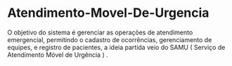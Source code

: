 # Atendimento-Movel-De-Urgencia
O objetivo do sistema é gerenciar as operações de atendimento emergencial, permitindo o cadastro de ocorrências, gerenciamento de equipes, e registro de pacientes, a ideia partida veio do SAMU ( Serviço de Atendimento Móvel de Urgência ) .
